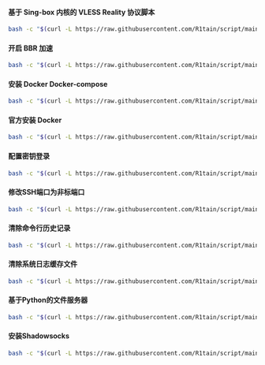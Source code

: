 #### 基于 Sing-box 内核的 VLESS Reality 协议脚本
```bash
bash -c "$(curl -L https://raw.githubusercontent.com/R1tain/script/main/reality.sh)"
```
#### 开启 BBR 加速
```bash
bash -c "$(curl -L https://raw.githubusercontent.com/R1tain/script/main/bbr.sh)"
```
#### 安装 Docker Docker-compose 
```bash
bash -c "$(curl -L https://raw.githubusercontent.com/R1tain/script/main/docker.sh)"
```
#### 官方安装 Docker
```bash
bash -c "$(curl -L https://raw.githubusercontent.com/R1tain/script/main/official-docker-install.sh)"
```
#### 配置密钥登录
```bash
bash -c "$(curl -L https://raw.githubusercontent.com/R1tain/script/main/authorized_keys.sh)"
```
#### 修改SSH端口为非标端口
```bash
bash -c "$(curl -L https://raw.githubusercontent.com/R1tain/script/main/update_port.sh)"
```
#### 清除命令行历史记录
```bash
bash -c "$(curl -L https://raw.githubusercontent.com/R1tain/script/main/clear_history.sh)"
```
#### 清除系统日志缓存文件
```bash
bash -c "$(curl -L https://raw.githubusercontent.com/R1tain/script/main/disk_cleaner.sh)"
```
#### 基于Python的文件服务器
```bash
bash -c "$(curl -L https://raw.githubusercontent.com/R1tain/script/main/fastfileserver.sh)"
```

#### 安装Shadowsocks
```bash
bash -c "$(curl -L https://raw.githubusercontent.com/R1tain/script/main/shadowsocks-auto.sh)"
```
